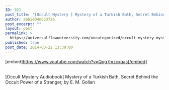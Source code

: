 ```yaml
---
ID: 921
post_title: '[Occult Mystery ] Mystery of a Turkish Bath, Secret Behind the Occult Power of a Stranger'
author: abbie04m553726
post_excerpt: ""
layout: post
permalink: >
  https://universalflowuniversity.com/uncategorized/occult-mystery-mystery-of-a-turkish-bath-secret-behind-the-occult-power-of-a-stranger/
published: true
post_date: 2014-03-22 13:30:00
---
```

[embed]https://www.youtube.com/watch?v=Qqq7mzcxqas[/embed]</br></br>
<p>[Occult Mystery Audiobook] Mystery of a Turkish Bath, Secret Behind the Occult Power of a Stranger, by E. M. Gollan</p>
